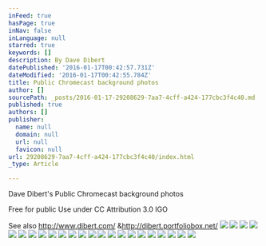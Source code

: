 ```yaml
---
inFeed: true
hasPage: true
inNav: false
inLanguage: null
starred: true
keywords: []
description: By Dave Dibert
datePublished: '2016-01-17T00:42:57.731Z'
dateModified: '2016-01-17T00:42:55.784Z'
title: Public Chromecast background photos
author: []
sourcePath: _posts/2016-01-17-29208629-7aa7-4cff-a424-177cbc3f4c40.md
published: true
authors: []
publisher:
  name: null
  domain: null
  url: null
  favicon: null
url: 29208629-7aa7-4cff-a424-177cbc3f4c40/index.html
_type: Article

---
```

Dave Dibert's Public Chromecast background photos

Free for public Use under CC Attribution 3.0 IGO

See also http://www.dibert.com/ &http://dibert.portfoliobox.net/ ![](https://the-grid-user-content.s3-us-west-2.amazonaws.com/d32ee53b-ae8b-4b4c-af7e-5425aa6b4659.jpg)
![](https://the-grid-user-content.s3-us-west-2.amazonaws.com/026ff5f6-5dc7-42d6-8055-d2a5111c1680.jpg)
![](https://the-grid-user-content.s3-us-west-2.amazonaws.com/8ad76c03-9c72-492d-ae5d-f17f90c7e407.jpg)
![](https://the-grid-user-content.s3-us-west-2.amazonaws.com/0f6bcd02-0fe5-48a2-948d-bb73b34122fb.jpg)
![](https://the-grid-user-content.s3-us-west-2.amazonaws.com/16f6fa17-7d98-4a42-bf3f-c217c61422e3.jpg)
![](https://the-grid-user-content.s3-us-west-2.amazonaws.com/cf12a16e-f691-4fdd-a145-241d58e3a745.jpg)
![](https://the-grid-user-content.s3-us-west-2.amazonaws.com/3de446b3-ec20-4a84-b054-efc9186cbf6a.jpg)
![](https://the-grid-user-content.s3-us-west-2.amazonaws.com/d2316360-34c7-4255-9c71-ce8d40f99939.jpg)
![](https://the-grid-user-content.s3-us-west-2.amazonaws.com/747d831b-a384-45e0-8020-47f8bf4617f7.jpg)
![](https://the-grid-user-content.s3-us-west-2.amazonaws.com/1a9dddfb-d3a5-4380-8c35-673731a6133b.jpg)
![](https://the-grid-user-content.s3-us-west-2.amazonaws.com/5ecfc071-6752-4041-ab39-c76b6e433444.jpg)
![](https://the-grid-user-content.s3-us-west-2.amazonaws.com/5ce925a0-509a-4808-84ff-3aedddfbc98c.jpg)
![](https://the-grid-user-content.s3-us-west-2.amazonaws.com/ab62a7cc-eea9-4d3c-a35a-372d78d05366.jpg)
![](https://the-grid-user-content.s3-us-west-2.amazonaws.com/0bfd5054-c399-49fc-9791-dea227c2de32.jpg)
![](https://the-grid-user-content.s3-us-west-2.amazonaws.com/028130cd-f5c0-4178-b0d1-64cf28440bf6.jpg)
![](https://the-grid-user-content.s3-us-west-2.amazonaws.com/1398cca2-dce7-4a14-bba3-eb8e61932e50.jpg)
![](https://the-grid-user-content.s3-us-west-2.amazonaws.com/75b88e06-b902-408d-9882-71d3eff970e0.jpg)
![](https://the-grid-user-content.s3-us-west-2.amazonaws.com/d699a47a-9767-485e-b788-f45694b4264d.jpg)
![](https://the-grid-user-content.s3-us-west-2.amazonaws.com/de6ff8b1-b46e-4b08-a1a4-75ecfe44ae8b.jpg)
![](https://the-grid-user-content.s3-us-west-2.amazonaws.com/6369c259-0783-4524-acbf-34e8b214cc2e.jpg)
![](https://the-grid-user-content.s3-us-west-2.amazonaws.com/e6cab68e-16be-4af0-829b-bb579256f83b.jpg)
![](https://the-grid-user-content.s3-us-west-2.amazonaws.com/6ad2f7e2-1dd2-4713-a2d9-17c2acd0dccf.jpg)
![](https://the-grid-user-content.s3-us-west-2.amazonaws.com/49456f8c-9624-4f6c-b503-00361d3106a1.JPG)
